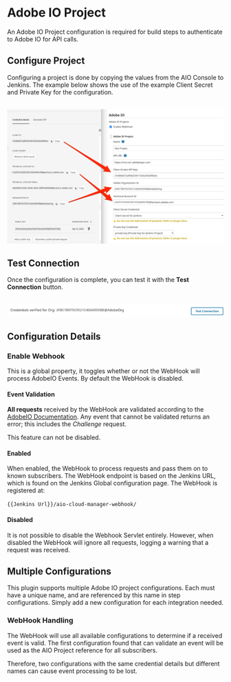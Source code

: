 # Adobe IO Project

An Adobe IO Project configuration is required for build steps to authenticate to Adobe IO for API calls. 

## Configure Project

Configuring a project is done by copying the values from the AIO Console to Jenkins. The example below shows the use of the example Client Secret and Private Key for the configuration.

<p align="center">
  <br/>
  <img src="configure-project.png">
  <br/>
</p>

## Test Connection

Once the configuration is complete, you can test it with the **Test Connection** button.

<p align="center">
  <br/>
  <img src="test-configuration.png">
  <br/>
</p>


## Configuration Details

### Enable Webhook

This is a global property, it toggles whether or not the WebHook will process AdobeIO Events. By default the WebHook is disabled. 

#### Event Validation

**All requests** received by the WebHook are validated according to the [AdobeIO Documentation](https://www.adobe.io/apis/experienceplatform/events/docs.html#!adobedocs/adobeio-events/master/intro/webhooks_intro.md#authenticating-events). Any event that cannot be validated returns an error; this includes the *Challenge* request.

This feature can not be disabled.

#### Enabled

When enabled, the WebHook to process requests and pass them on to known subscribers. The WebHook endpoint is based on the Jenkins URL, which is found on the Jenkins Global configuration page. The WebHook is registered at:

`{{Jenkins Url}}/aio-cloud-manager-webhook/`

#### Disabled

It is not possible to disable the Webhook Servlet entirely. However, when disabled the WebHook will ignore all requests, logging a warning that a request was received.

## Multiple Configurations

This plugin supports multiple Adobe IO project configurations. Each must have a unique name, and are referenced by this name in step configurations. Simply add a new configuration for each integration needed. 

### WebHook Handling

The WebHook will use all available configurations to determine if a received event is valid. The first configuration found that can validate an event will be used as the AIO Project reference for all subscribers.

Therefore, two configurations with the same credential details but different names can cause event processing to be lost.
